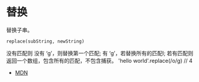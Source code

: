 # 替换

替换子串。

`replace(subString, newString)`


没有匹配则
没有 ‘g’，则替换第一个匹配;
有 ‘g’，若替换所有的匹配l; 若有匹配则返回一个数组，包含所有的匹配，不包含捕获。
'hello world'.replace(/o/g) // 4



- [MDN](https://developer.mozilla.org/en-US/docs/Web/JavaScript/Reference/Global_Objects/String/replace)
